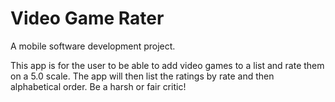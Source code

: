 # Video Game Rater

A mobile software development project.

This app is for the user to be able to add video games to a list and rate them on a 5.0 scale. The app will then list the ratings by rate and then alphabetical order. Be a harsh or fair critic!

